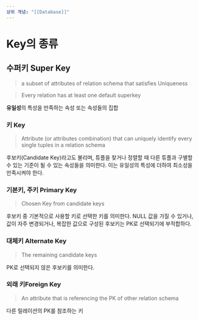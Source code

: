 ```yaml
---
상위 개념: "[[Database]]"
---
```

# Key의 종류

## 수퍼키 Super Key
> a subset of attributes of relation schema that satisfies Uniqueness

> Every relation has at least one default superkey

**유일성**의 특성을 만족하는 속성 또는 속성들의 집합

### 키 Key
> Attribute (or attributes combination) that can uniquely identify every single tuples in a relation schema 

후보키(Candidate Key)라고도 불리며, 튜플을 찾거나 정렬할 때 다른 튜플과 구별할 수 있는 기준이 될 수 있는 속성들을 의미한다. 이는 유일성의 특성에 더하여 최소성을 만족시켜야 한다.

### 기본키, 주키  Primary Key
> Chosen Key from candidate keys

후보키 중 기본적으로 사용할 키로 선택한 키를 의미한다. NULL 값을 가질 수 있거나, 값이 자주 변경되거나, 복잡한 값으로 구성된 후보키는 PK로 선택되기에 부적합하다.

### 대체키 Alternate Key
> The remaining candidate keys

PK로 선택되지 않은 후보키를 의미한다.

### 외래 키Foreign Key
> An attribute that is referencing the PK of other relation schema

다른 릴레이션의 PK를 참조하는 키


